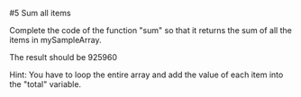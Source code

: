 #5 Sum all items

Complete the code of the function "sum" so that it returns the sum of all the items in mySampleArray.

The result should be 925960

Hint:
You have to loop the entire array and add the value of each item into the "total" variable.